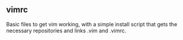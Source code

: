 ## vimrc

Basic files to get vim working, with a simple install script that gets the necessary repositories and links .vim and .vimrc.
